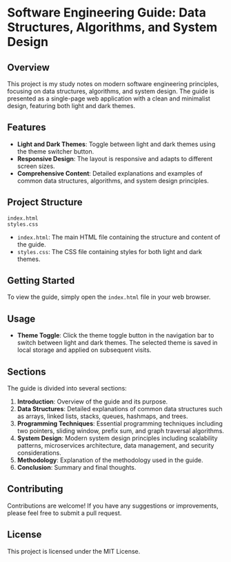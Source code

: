 # Software Engineering Guide: Data Structures, Algorithms, and System Design

## Overview

This project is my study notes on modern software engineering principles, focusing on data structures, algorithms, and system design. The guide is presented as a single-page web application with a clean and minimalist design, featuring both light and dark themes.

## Features

- **Light and Dark Themes**: Toggle between light and dark themes using the theme switcher button.
- **Responsive Design**: The layout is responsive and adapts to different screen sizes.
- **Comprehensive Content**: Detailed explanations and examples of common data structures, algorithms, and system design principles.

## Project Structure

```
index.html
styles.css
```

- `index.html`: The main HTML file containing the structure and content of the guide.
- `styles.css`: The CSS file containing styles for both light and dark themes.

## Getting Started

To view the guide, simply open the `index.html` file in your web browser.

## Usage

- **Theme Toggle**: Click the theme toggle button in the navigation bar to switch between light and dark themes. The selected theme is saved in local storage and applied on subsequent visits.

## Sections

The guide is divided into several sections:

1. **Introduction**: Overview of the guide and its purpose.
2. **Data Structures**: Detailed explanations of common data structures such as arrays, linked lists, stacks, queues, hashmaps, and trees.
3. **Programming Techniques**: Essential programming techniques including two pointers, sliding window, prefix sum, and graph traversal algorithms.
4. **System Design**: Modern system design principles including scalability patterns, microservices architecture, data management, and security considerations.
5. **Methodology**: Explanation of the methodology used in the guide.
6. **Conclusion**: Summary and final thoughts.

## Contributing

Contributions are welcome! If you have any suggestions or improvements, please feel free to submit a pull request.

## License

This project is licensed under the MIT License.
